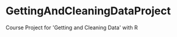 GettingAndCleaningDataProject
=============================

Course Project for 'Getting and Cleaning Data' with R

